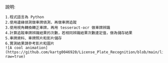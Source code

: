 說明:

    1.程式語言為 Python
    2.使用邊緣偵測做車牌偵測，再做車牌追蹤
    3.使用視角轉換轉正車牌，再用 tesseract-ocr 做車牌辨識
    4.計算追蹤車牌辨識結果的次數，若相同辨識結果次數達定值，做為儲存結果
    5.車牌資料、車牌照片和影片儲存
    6.實測結果請參考影片和圖片
    ![A cool animation](https://github.com/kartg0046920/License_Plate_Recognition/blob/main/license_plate_detection.gif?raw=true)
    
